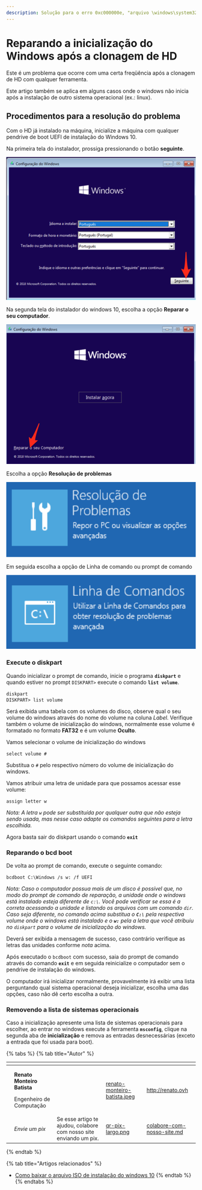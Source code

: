 ```yaml
---
description: Solução para o erro 0xc000000e, "arquivo \windows\system32\winload.efi não encontrado" durante a inicialização do Windows 10 após a clonagem de um HD ou SSD.
---
```


# Reparando a inicialização do Windows após a clonagem de HD

Este é um problema que ocorre com uma certa freqüência após a clonagem de HD com qualquer ferramenta.

Este artigo também se aplica em alguns casos onde o windows não inicia após a instalação de outro sistema operacional (ex.: linux).

## Procedimentos para a resolução do problema

Com o HD já instalado na máquina, inicialize a máquina com qualquer pendrive de boot UEFI de instalação do Windows 10.

Na primeira tela do instalador, prossiga pressionando o botão **seguinte**.

![Primeira tela do instalador do windows 10](<../../.gitbook/assets/image (74).png>)

Na segunda tela do instalador do windows 10, escolha a opção **Reparar o seu computador**.

![Segunda tela do instalador do windows 10](<../../.gitbook/assets/image (26) (1).png>)

Escolha a opção **Resolução de problemas**

![Opção Resolução de problemas](<../../.gitbook/assets/image (78).png>)

Em seguida escolha a opção de Linha de comando ou prompt de comando

![Opção prompt de comando](<../../.gitbook/assets/image (4) (1).png>)

### Execute o diskpart

Quando inicializar o prompt de comando, inicie o programa **`diskpart`** e quando estiver no prompt `DISKPART>` execute o comando **`list volume`**.

```batch
diskpart
DISKPART> list volume
```

Será exibida uma tabela com os volumes do disco, observe qual o seu volume do windows através do nome do volume na coluna _Label_. Verifique também o volume de inicialização do windows, normalmente esse volume é formatado no formato **FAT32** e é um volume **Oculto**.

Vamos selecionar o volume de inicialização do windows

```batch
select volume #
```

Substitua o `#` pelo respectivo número do volume de inicialização do windows.

Vamos atribuir uma letra de unidade para que possamos acessar esse volume:

```batch
assign letter w
```

_Nota: A letra `w` pode ser substituída por qualquer outra que não esteja sendo usada, mas nesse caso adapte os comandos seguintes para a letra escolhida._

Agora basta sair do diskpart usando o comando **`exit`**

### Reparando o bcd boot

De volta ao prompt de comando, execute o seguinte comando:

```batch
bcdboot C:\Windows /s w: /f UEFI
```

_Nota: Caso o computador possua mais de um disco é possível que, no modo do prompt de comando de reparação, a unidade onde o windows está instalado esteja diferente de `c:\`. Você pode verificar se essa é a correta acessando a unidade e listando os arquivos com um comando `dir`. Caso seja diferente, no comando acima substitua o **`C:\`** pela respectiva volume onde o windows está instalado e o **`w:`** pela a letra que você atribuiu no `diskpart` para o volume de inicialização do windows._

Deverá ser exibida a mensagem de sucesso, caso contrário verifique as letras das unidades conforme _nota_ acima.

Após executado o `bcdboot` com sucesso, saia do prompt de comando através do comando **`exit`** e em seguida reinicialize o computador sem o pendrive de instalação do windows.

O computador irá inicializar normalmente, provavelmente irá exibir uma lista perguntando qual sistema operacional deseja inicializar, escolha uma das opções, caso não dê certo escolha a outra.

### Removendo a lista de sistemas operacionais

Caso a inicialização apresente uma lista de sistemas operacionais para escolher, ao entrar no windows execute a ferramenta **`msconfig`**, clique na segunda aba de **inicialização** e remova as entradas desnecessárias (exceto a entrada que foi usada para boot).

{% tabs %}
{% tab title="Autor" %}
<table data-card-size="large" data-view="cards"><thead><tr><th data-type="users" data-multiple></th><th></th><th></th><th data-hidden data-card-cover data-type="files"></th><th data-hidden data-card-target data-type="content-ref"></th></tr></thead><tbody><tr><td></td><td><p><strong>Renato Monteiro Batista</strong></p><p>Engenheiro de Computação</p></td><td></td><td><a href="../../.gitbook/assets/renato-monteiro-batista.jpeg">renato-monteiro-batista.jpeg</a></td><td><a href="http://renato.ovh">http://renato.ovh</a></td></tr><tr><td></td><td><em>Envie um pix</em></td><td>Se esse artigo te ajudou, colabore com nosso site enviando um pix.</td><td><a href="../../.gitbook/assets/qr-pix-largo.png">qr-pix-largo.png</a></td><td><a href="../../colabore-com-nosso-site.md">colabore-com-nosso-site.md</a></td></tr></tbody></table>
{% endtab %}

{% tab title="Artigos relacionados" %}
* [Como baixar o arquivo ISO de instalação do windows 10](como-baixar-o-arquivo-iso-de-instalacao-do-windows-10-diretamente-do-site-da-microsoft)
{% endtab %}
{% endtabs %}